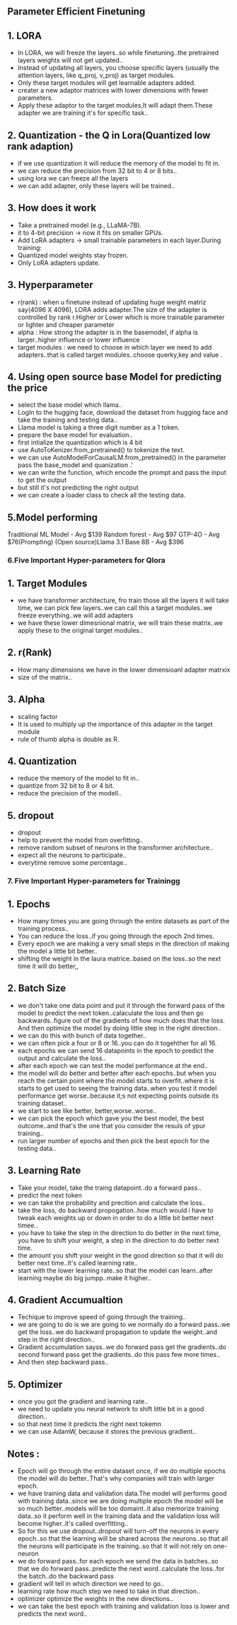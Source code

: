 ## Parameter Efficient Finetuning

## 1. LORA

- In LORA, we will freeze the layers..so while finetuning..the pretrained layers weights will not get updated..
- Instead of updating all layers, you choose specific layers (usually the attention layers, like q_proj, v_proj) as target modules.
- Only these target modules will get learnable adapters added.
- creater a new adaptor matrices with lower dimensions with fewer parameters.
- Apply these adaptor to the target modules,It will adapt them.These adapter we are training it's for specific task..

## 2. Quantization - the Q in Lora(Quantized low rank adaption)

- if we use quantization it will reduce the memory of the model to fit in.
- we can reduce the precision from 32 bit to 4 or 8 bits..
- using lora we can freeze all the layers
- we can add adapter, only these layers will be trained..

## 3. How does it work

- Take a pretrained model (e.g., LLaMA-7B).
-  it to 4-bit precision → now it fits on smaller GPUs.
- Add LoRA adapters → small trainable parameters in each layer.During training:
- Quantized model weights stay frozen.
- Only LoRA adapters update.

## 3. Hyperparameter

- r(rank) : when u finetune instead of updating huge weight matriz say(4096 X 4096), LORA adds adapter.The size of the adapter is controlled by rank r.Higher or Lower which is more trainable parameter or lighter and cheaper parameter
- alpha : How strong the adapter is in the basemodel, if alpha is larger..higher influence or lower influence
- target modules : we need to choose in which layer we need to add adapters..that is called target modules..choose querky,key and value .


## 4. Using open source base Model for predicting the price

- select the base model which llama..
- LogIn to the hugging face, download the dataset from hugging face and take the training and testing data..
- Llama model is taking a three digit number as a 1 token.
- prepare the base model for evaluation..
- first intialize the quantization which is 4 bit
- use AutoToKenizer.from_pretrained() to tokenize the text.
- we can use AutoModelForCausalLM.from_pretrained() in the parameter pass the base_model and quanization .'
- we can write the function, which encode the prompt and pass the input to get the output
- but still it's not predicting the right output
- we can create a loader class to check all the testing data.

## 5.Model performing 

Traditional ML Model - Avg $139
Random forest - Avg $97
GTP-4O - Avg $76(Prompting)
(Open source)Llama 3.1 Base 8B - Avg $396 


### 6.Five Important Hyper-parameters for Qlora

## 1. Target Modules

- we have transformer architecture, fro train those all the layers it will take time, we can pick few layers..we can call this a target modules..we freeze everything..we will add adapters
- we have these lower dimesnional matrix, we will train these matrix..we apply these to the original target modules..

## 2. r(Rank)

- How many dimensions we have in the lower dimensioanl adapter matrxix
- size of the matrix..

## 3. Alpha

- scaling factor
- It is used to multiply up the importance of this adapter in the target module
- rule of thumb alpha is double as R.

## 4. Quantization

- reduce the memory of the model to fit in..
- quantize from 32 bit to 8 or 4 bit.
- reduce the precision of the modell..

## 5. dropout

- dropout 
- help to prevent the model from overfitting..
- remove random subset of neurons in the transformer architecture..
- expect all the neurons to participate..
- everytime remove some percentage..

### 7. Five Important Hyper-parameters for Trainingg

## 1. Epochs

- How many times you are going through the entire datasets as part of the training process..
- You can reduce the loss..if you going through the epoch 2nd times.
- Every epoch we are making a very small steps in the direction of making the model a little bit better..
- shifting the weight in the laura matrice..based on the loss..so the next time it will do better,,

## 2. Batch Size

- we don't take one data point and put it through the forward pass of the model to predict the next token..calaculate the loss and then go backwards..figure out of the gradients of how much does that the loss.
And then optimize the model by doing little step in the right direction..
- we can do this with bunch of data together..
- we can often pick a four or 8 or 16..you can do it togehther for all 16.
- each epochs we can send 16 datapoints in the epoch to predict the output and calculate the loss..
- after each epoch we can test the model performance at the end..
- the model will do better and better after each epochs..but when you reach the certain point where the model starts to overfit..where it is starts to get used to seeing the training data..when you test it model performance get worse..because it;s not expecting points outside its training dataset..
- we start to see like better, better,worse..worse..
- we can pick the epoch which gave you the best model, the best outcome..and that's the one that you consider the resuls of ypur training..
- run larger number of epochs and then pick  the best epoch for the testing data..

## 3. Learning Rate

- Take your model, take the traing datapoint..do a forward pass..
- predict the next token
- we can take the probability and precition and calculate the loss..
- take the loss, do backward propogation..how much would i have to tweak each weights up or down in order to do a little bit better next timee..
- you have to take the step in the direction to do better in the next time, you have to shift your weight, a step in the direction to do better next time.
- the amount you shift your weight in the good direction so that it will do better next time..It's called learning rate..
- start with the lower learning rate..so that the model can learn..after learning maybe do big jumpp..make it higher..

## 4. Gradient Accumualtion

- Techique to improve speed of going through the training..
- we are going to do is we are going to we normally do a forward pass..we get the loss..we do backward propagation to update the weight..and step in the right direction..
- Gradient accumulation sayss..we do forward pass get the gradients..do second forward pass get the gradients..do this pass few more times..
- And then step backward pass..

## 5. Optimizer

- once you got the gradient and learning rate..
- we need to update you neural network to shift little bit in a good direction..
- so that next time it predicts the right next tokemn
- we can use AdamW, because it stores the previous gradient..

## Notes : 

- Epoch will go through the entire dataset once, if we do multiple epochs the model will do better..That's why companies will train with larger epoch.
- we have training data and validation data.The model will performs good with training data..since we are doing multiple epoch the model will be so much better..models will be too domaint..it also memorize training data..so it perform well in the training data and the validation loss will become higher..it's called overfitting..
- So for this we use dropout..dropout will turn-off the neurons in every epoch..so that the learning will be shared across the neurons..so that all the neurons will participate in the training..so that it will not rely on one-neuron
- we do forward pass..for each epoch we send the data in batches..so that we do forward pass..predicte the next word..calculate the loss..for the batch..do the backward pass
- gradient will tell in which direction we need to go..
- learning rate how much step we need to take in that direction..
- optimizer optimize the weights in the new directions..
- we can take the best epoch with training and validation loss is lower and predicts the next word..